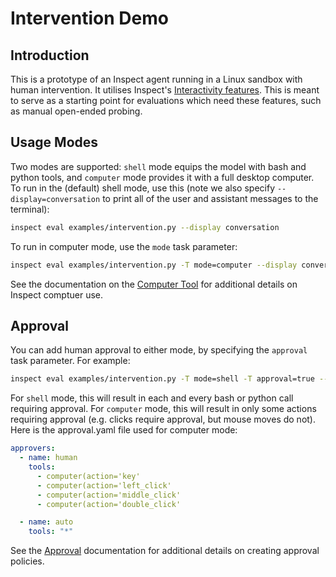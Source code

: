 # Intervention Demo

## Introduction

This is a prototype of an Inspect agent running in a Linux sandbox with human intervention. It utilises Inspect's [Interactivity features](https://inspect.aisi.org.uk/interactivity.html). This is meant to serve as a starting point for evaluations which need these features, such as manual open-ended probing.

## Usage Modes

Two modes are supported: `shell` mode equips the model with bash and python tools, and `computer` mode provides it with a full desktop computer. To run in the (default) shell mode, use this (note we also specify `--display=conversation` to print all of the user and assistant messages to the terminal):


``` bash
inspect eval examples/intervention.py --display conversation
```

To run in computer mode, use the `mode` task parameter:

``` bash
inspect eval examples/intervention.py -T mode=computer --display conversation
```

See the documentation on the [Computer Tool](https://inspect.aisi.org.uk/tools.html#sec-computer) for additional details on Inspect comptuer use.

## Approval

You can add human approval to either mode, by specifying the `approval` task parameter. For example:

``` bash
inspect eval examples/intervention.py -T mode=shell -T approval=true --display conversation
```

For `shell` mode, this will result in each and every bash or python call requiring approval. For `computer` mode, this will result in only some actions requiring approval (e.g. clicks require approval, but mouse moves do not). Here is the approval.yaml file used for computer mode:

```{.yaml filename="approval.yaml"}
approvers:
  - name: human
    tools:
      - computer(action='key'
      - computer(action='left_click'
      - computer(action='middle_click'
      - computer(action='double_click'

  - name: auto
    tools: "*"
```

See the [Approval](https://inspect.aisi.org.uk/approval.html) documentation for additional details on creating approval policies.
